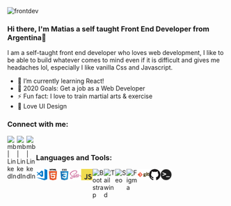  <img src="https://scontent.faep8-2.fna.fbcdn.net/v/t1.0-9/114320517_3148468338569154_1992304125709286871_o.jpg?_nc_cat=104&_nc_sid=8024bb&_nc_ohc=3xdWYcE-32oAX-EZ-6G&_nc_ht=scontent.faep8-2.fna&oh=d6cab37300325209c429c0896774db75&oe=5F50BE47" alt="frontdev" width="1000" height="400" />


### Hi there, I'm Matias a self taught Front End Developer from Argentina👋

I am a self-taught front end developer who loves web development, I like to be able to build whatever comes to mind even if it is difficult and gives me headaches lol, especially I like vanilla Css and Javascript.


- 🔭 I’m currently learning React!
- 🥅 2020 Goals: Get a job as a Web Developer
- ⚡ Fun fact: I love to train martial arts & exercise
- 🎨 Love UI Design 

### Connect with me:

<a href="https://ar.linkedin.com/in/matias-bacelar-371140199"><img align="left" alt="mb | LinkedIn" width="22px" src="https://cdn.jsdelivr.net/npm/simple-icons@v3/icons/linkedin.svg" /><a/>

<a href="https://www.instagram.com/matibace/?hl=en"><img align="left" alt="mb | LinkedIn" width="22px" src="https://cdn.jsdelivr.net/npm/simple-icons@v3/icons/instagram.svg" /><a/>
 
 <a href="https://www.facebook.com/matias.bacelar.5"><img align="left" alt="mb | LinkedIn" width="22px" src="https://upload.wikimedia.org/wikipedia/commons/thumb/f/fb/Facebook_icon_2013.svg/768px-Facebook_icon_2013.svg.png" /><a/>
  
  

<br />

### Languages and Tools:

<img align="left" alt="Visual Studio Code" width="26px" src="https://raw.githubusercontent.com/github/explore/80688e429a7d4ef2fca1e82350fe8e3517d3494d/topics/visual-studio-code/visual-studio-code.png" />
<img align="left" alt="HTML5" width="26px" src="https://raw.githubusercontent.com/github/explore/80688e429a7d4ef2fca1e82350fe8e3517d3494d/topics/html/html.png" />
<img align="left" alt="CSS3" width="26px" src="https://raw.githubusercontent.com/github/explore/80688e429a7d4ef2fca1e82350fe8e3517d3494d/topics/css/css.png" />
<img align="left" alt="Sass" width="26px" src="https://raw.githubusercontent.com/github/explore/80688e429a7d4ef2fca1e82350fe8e3517d3494d/topics/sass/sass.png" />
<img align="left" alt="JavaScript" width="26px" src="https://raw.githubusercontent.com/github/explore/80688e429a7d4ef2fca1e82350fe8e3517d3494d/topics/javascript/javascript.png" />
<img align="left" alt="Bootstrap" width="26px" src="https://upload.wikimedia.org/wikipedia/commons/thumb/b/b2/Bootstrap_logo.svg/1024px-Bootstrap_logo.svg.png" />
<img align="left" alt="Tailwind" width="26px" src="https://www.drupal.org/files/project-images/screenshot_361.png" />
<img align="left" alt="Seo" width="26px" src="https://images.vexels.com/media/users/3/153878/isolated/preview/44b4ac610a31d5669fda01b47854446f-etiqueta-de-precio-de-seo-by-vexels.png" />
<img align="left" alt="Figma" width="26px" src="https://images.ctfassets.net/1khq4uysbvty/4n5xwN1WkUWseGeAQ8UO8o/e2dfda5b63be2e3ad6d2c2abc69fed51/Frame_2.png" />
<img align="left" alt="Git" width="26px" src="https://raw.githubusercontent.com/github/explore/80688e429a7d4ef2fca1e82350fe8e3517d3494d/topics/git/git.png" />
<img align="left" alt="GitHub" width="26px" src="https://raw.githubusercontent.com/github/explore/78df643247d429f6cc873026c0622819ad797942/topics/github/github.png" />
<img align="left" alt="Terminal" width="26px" src="https://raw.githubusercontent.com/github/explore/80688e429a7d4ef2fca1e82350fe8e3517d3494d/topics/terminal/terminal.png" />


<br />
<br /

---

